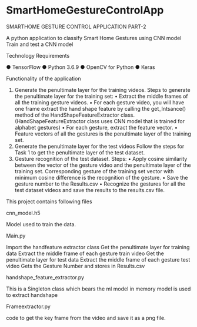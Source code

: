 # SmartHomeGestureControlApp

SMARTHOME GESTURE CONTROL APPLICATION PART-2

A python application to classify Smart Home Gestures using CNN model
Train and test a CNN model

Technology Requirements 

● TensorFlow
● Python 3.6.9
● OpenCV for Python
● Keras

Functionality of the application 

1.	 Generate the penultimate layer for the training videos. 
Steps to generate the penultimate layer for the training set: 
•	Extract the middle frames of all the training gesture videos.
•	For each gesture video, you will have one frame extract the hand shape feature by calling the get_Intsance() method of the HandShapeFeatureExtractor class. (HandShapeFeatureExtractor class uses CNN model that is trained for alphabet gestures)
•	For each gesture, extract the feature vector.
•	Feature vectors of all the gestures is the penultimate layer of the training set.
2.	Generate the penultimate layer for the test videos 
Follow the steps for Task 1 to get the penultimate layer of the test dataset. 
3.	 Gesture recognition of the test dataset. 
Steps: 
•	Apply cosine similarity between the vector of the gesture video and the penultimate layer of the training set. Corresponding gesture of the training set vector with minimum cosine difference is the recognition of the gesture.
•	Save the gesture number to the Results.csv
•	Recognize the gestures for all the test dataset videos and save the results to the results.csv file.


This project contains following files

cnn_model.h5 

Model used to train the data.

Main.py 

Import the handfeature extractor class
Get the penultimate layer for training data
Extract the middle frame of each gesture train video
Get the penultimate layer for test data
Extract the middle frame of each gesture test video
Gets the Gesture Number and stores in Results.csv

handshape_feature_extractor.py 

This is a Singleton class which bears the ml model in memory model is used to extract handshape 

Frameextractor.py

code to get the key frame from the video and save it as a png file.





